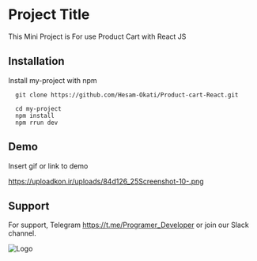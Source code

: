 
# Project Title
This Mini Project is For use 
Product Cart with React JS




## Installation

Install my-project with npm

```GitBash
  git clone https://github.com/Hesam-Okati/Product-cart-React.git
  
  cd my-project
  npm install 
  npm rrun dev
```
    
## Demo

Insert gif or link to demo

https://uploadkon.ir/uploads/84d126_25Screenshot-10-.png
## Support

For support, Telegram https://t.me/Programer_Developer or join our Slack channel.


![Logo](https://uploadkon.ir/uploads/84d126_25Screenshot-10-.png)

